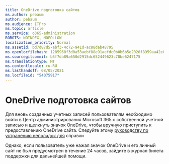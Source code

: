 ```yaml
---
title: OneDrive подготовка сайтов
ms.author: pebaum
author: pebaum
ms.audience: ITPro
ms.topic: article
ms.service: o365-administration
ROBOTS: NOINDEX, NOFOLLOW
localization_priority: Normal
ms.assetid: bd7d87d5-abf3-4c72-941d-ac88dab48795
ms.openlocfilehash: 1285968f3d0a53aebf88e91aefdc0b0b6b5e2020f8959aa42e85151a800c68ed
ms.sourcegitcommit: b5f7da89a650d2915dc652449623c78be6247175
ms.translationtype: MT
ms.contentlocale: ru-RU
ms.lasthandoff: 08/05/2021
ms.locfileid: "54075917"
---
```

# <a name="onedrive-site-provisioning"></a>OneDrive подготовка сайтов

Для вновь созданных учетных записей пользователям необходимо войти в Центр администрирования Microsoft 365 с собственной учетной записью и щелкнуть значок OneDrive, чтобы вручную приступить к предоставлению OneDrive сайта.
Следуйте этому [руководству по устранению неполадок для](https://docs.microsoft.com/sharepoint/support/sites/troubleshooting-guide-for-sites-stopped-at-provisioning) справки

Однако, если пользователь уже нажал значок OneDrive и его личный сайт не был предусмотрен в течение 24 часов, зайдите в журнал билета поддержки для дальнейшей помощи.

